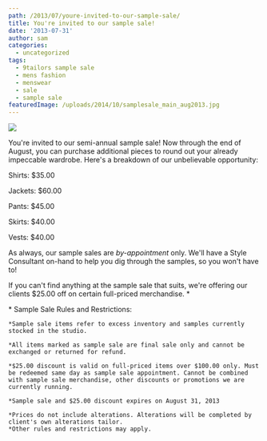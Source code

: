 ```yaml
---
path: /2013/07/youre-invited-to-our-sample-sale/
title: You're invited to our sample sale!
date: '2013-07-31'
author: sam
categories:
  - uncategorized
tags:
  - 9tailors sample sale
  - mens fashion
  - menswear
  - sale
  - sample sale
featuredImage: /uploads/2014/10/samplesale_main_aug2013.jpg
---
```

[![](http://4.bp.blogspot.com/-5ORwEItsWvQ/UfqzJ-rUNWI/AAAAAAAAPRs/FPdxSE9m8z8/s640/samplesale_main_aug2013.jpg)](http://4.bp.blogspot.com/-5ORwEItsWvQ/UfqzJ-rUNWI/AAAAAAAAPRs/FPdxSE9m8z8/s1600/samplesale_main_aug2013.jpg)

You're invited to our semi\-annual sample sale! Now through the end of August, you can purchase additional pieces to round out your already impeccable wardrobe. Here's a breakdown of our unbelievable opportunity: 

Shirts: $35.00

Jackets: $60.00

Pants: $45.00

Skirts: $40.00

Vests: $40.00

As always, our sample sales are _by-appointment_ only. We'll have a Style Consultant on-hand to help you dig through the samples, so you won't have to!

If you can't find anything at the sample sale that suits, we're offering our clients $25.00 off on certain full-priced merchandise. \*

\* Sample Sale Rules and Restrictions:

	*Sample sale items refer to excess inventory and samples currently stocked in the studio.

	*All items marked as sample sale are final sale only and cannot be exchanged or returned for refund.  

	*$25.00 discount is valid on full-priced items over $100.00 only. Must be redeemed same day as sample sale appointment. Cannot be combined with sample sale merchandise, other discounts or promotions we are currently running.

	*Sample sale and $25.00 discount expires on August 31, 2013

	*Prices do not include alterations. Alterations will be completed by client's own alterations tailor. 
	*Other rules and restrictions may apply.
